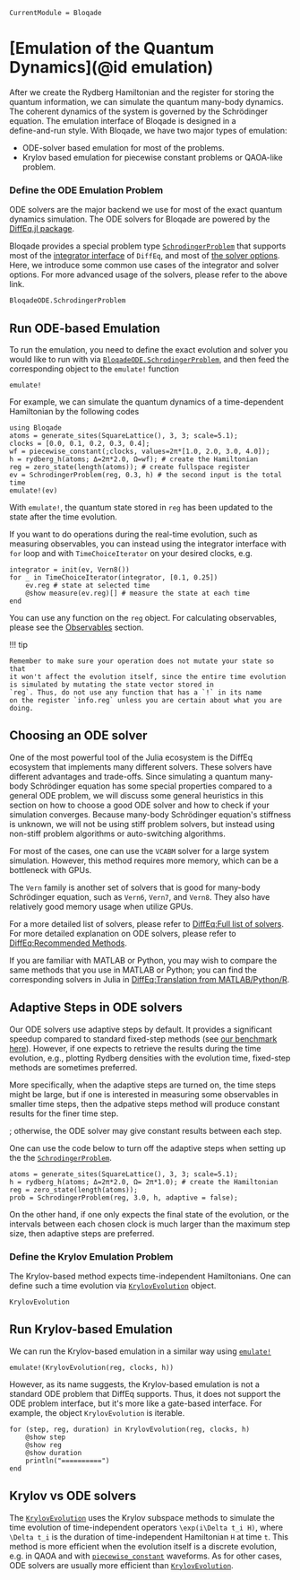 ```@meta
CurrentModule = Bloqade
```

# [Emulation of the Quantum Dynamics](@id emulation)

After we create the Rydberg Hamiltonian and the register for storing the quantum information, we can 
simulate the quantum many-body dynamics. The coherent dynamics of
the system is governed by the Schrödinger equation. The emulation interface of Bloqade is designed in a  
define-and-run style.  With Bloqade, we have two major types of emulation:

- ODE-solver based emulation for most of the problems.
- Krylov based emulation for piecewise constant problems or QAOA-like problem.



### Define the ODE Emulation Problem

ODE solvers are the major backend we use for most of the exact quantum 
dynamics simulation. The ODE solvers for Bloqade are powered by the [DiffEq.jl package](https://diffeq.sciml.ai/).

Bloqade provides a special problem type [`SchrodingerProblem`](@ref)
that supports most of the 
[integrator interface](https://diffeq.sciml.ai/stable/basics/integrator/)
of `DiffEq`, and most of
[the solver options](https://diffeq.sciml.ai/stable/basics/common_solver_opts/). Here, we introduce some common use cases of the integrator and solver options. For more advanced usage of the solvers,
please refer to the above link.

```@docs
BloqadeODE.SchrodingerProblem
```

## Run ODE-based Emulation

To run the emulation, you need to define the exact evolution and solver
you would like to run with via [`BloqadeODE.SchrodingerProblem`](@ref), and then feed the corresponding object to the
`emulate!` function

```@docs
emulate!
```

For example, we can simulate the quantum dynamics of a time-dependent Hamiltonian by the following codes

```@example evolution
using Bloqade
atoms = generate_sites(SquareLattice(), 3, 3; scale=5.1);
clocks = [0.0, 0.1, 0.2, 0.3, 0.4];
wf = piecewise_constant(;clocks, values=2π*[1.0, 2.0, 3.0, 4.0]);
h = rydberg_h(atoms; Δ=2π*2.0, Ω=wf); # create the Hamiltonian 
reg = zero_state(length(atoms)); # create fullspace register
ev = SchrodingerProblem(reg, 0.3, h) # the second input is the total time
emulate!(ev)
```
With `emulate!`, the quantum state stored in `reg` has been updated to the state after the time evolution. 

If you want to do operations during the real-time evolution,
such as measuring observables, you can instead
using the integrator interface with `for` loop and with `TimeChoiceIterator` on your desired clocks, e.g.

```@example evolution
integrator = init(ev, Vern8())
for _ in TimeChoiceIterator(integrator, [0.1, 0.25])
    ev.reg # state at selected time
    @show measure(ev.reg)[] # measure the state at each time
end
```

You can use any function on the `reg` object.  For calculating observables, 
please see the [Observables](@ref) section.

!!! tip

    Remember to make sure your operation does not mutate your state so that
    it won't affect the evolution itself, since the entire time evolution
    is simulated by mutating the state vector stored in
    `reg`. Thus, do not use any function that has a `!` in its name
    on the register `info.reg` unless you are certain about what you are
    doing.



## Choosing an ODE solver

One of the most powerful tool of the Julia ecosystem is the DiffEq ecosystem
that implements many different solvers. These solvers have different advantages and trade-offs. Since simulating a quantum many-body Schrödinger equation has some
special properties compared to a general ODE problem, we will discuss some
general heuristics in this section on how to choose a good ODE solver and
how to check if your simulation converges. Because many-body Schrödinger equation's stiffness is unknown, we will not be using stiff problem solvers, but instead using non-stiff problem algorithms or auto-switching algorithms.

For most of the cases, one can use the `VCABM` solver for a large system simulation. However, this method requires more memory, which can be a bottleneck with GPUs.

The `Vern` family is another set of solvers that is good for many-body
Schrödinger equation, such as `Vern6`, `Vern7`, and `Vern8`. They also
have relatively good memory usage when utilize GPUs.

For a more detailed list of solvers, please refer to [DiffEq:Full list of solvers](https://diffeq.sciml.ai/stable/solvers/ode_solve/#Full-List-of-Methods).
For more detailed explanation on ODE solvers, please refer to [DiffEq:Recommended Methods](https://diffeq.sciml.ai/stable/solvers/ode_solve/#Recommended-Methods).

If you are familiar with MATLAB or Python, you may wish to compare the same
methods that you use in MATLAB or Python; you can find the corresponding
solvers in Julia in [DiffEq:Translation from MATLAB/Python/R](https://diffeq.sciml.ai/stable/solvers/ode_solve/#Translations-from-MATLAB/Python/R).


## Adaptive Steps in ODE solvers

Our ODE solvers use adaptive steps by default. It provides a significant speedup
compared to standard fixed-step methods (see [our benchmark here](#)).
However, if one expects to retrieve the results during the time evolution, e.g.,
plotting Rydberg densities with the evolution time, fixed-step methods are sometimes 
preferred.

More specifically, when the adaptive steps are turned on, the time steps might be large,
but if one is interested in measuring some observables in smaller time steps, then the adpative steps 
method will produce constant results for the finer time step.

; otherwise, the ODE solver may give constant results between each
step. 

One can use the code below to turn off the adaptive steps when setting up the the [`SchrodingerProblem`](@ref).

```@example evolution
atoms = generate_sites(SquareLattice(), 3, 3; scale=5.1);
h = rydberg_h(atoms; Δ=2π*2.0, Ω= 2π*1.0); # create the Hamiltonian 
reg = zero_state(length(atoms)); 
prob = SchrodingerProblem(reg, 3.0, h, adaptive = false);
```

On the other hand, if one only expects the final state of the evolution,
or the intervals between each chosen clock is much larger than the maximum
step size, then adaptive steps are preferred.



### Define the Krylov Emulation Problem

The Krylov-based method expects time-independent Hamiltonians. One can define such a time evolution via [`KrylovEvolution`](@ref) object.

```@docs
KrylovEvolution
```

## Run Krylov-based Emulation

We can run the Krylov-based emulation in a similar way using [`emulate!`](@ref)

```@repl evolution
emulate!(KrylovEvolution(reg, clocks, h))
```

However, as its name suggests, the Krylov-based emulation is not a standard ODE problem that DiffEq  supports. Thus, it does not support the ODE problem interface, but it's more like a gate-based interface. For example, the object `KrylovEvolution` is iterable.

```@example evolution
for (step, reg, duration) in KrylovEvolution(reg, clocks, h)
    @show step
    @show reg
    @show duration
    println("==========")
end
```

## Krylov vs ODE solvers

The [`KrylovEvolution`](@ref) uses the Krylov subspace methods to simulate the
time evolution of time-independent operators ``\exp(i\Delta t_i H)``, where ``\Delta t_i`` is the duration of time-independent Hamiltonian ``H`` at time ``t``. This method is more efficient when the evolution itself is a discrete evolution, e.g. in QAOA and with
[`piecewise_constant`](@ref) waveforms. As for other cases, ODE solvers
are usually more efficient than [`KrylovEvolution`](@ref).
